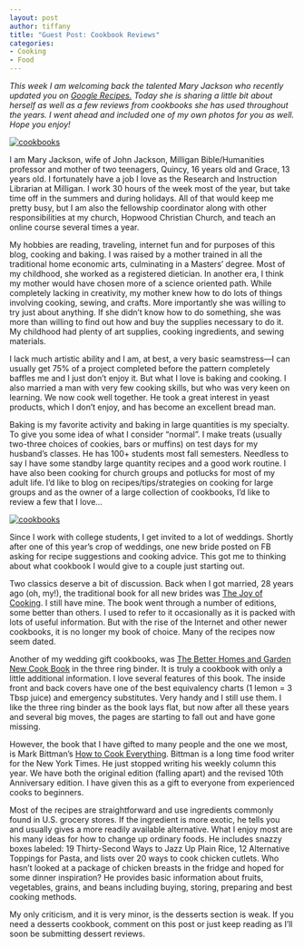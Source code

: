 ```yaml
---
layout: post
author: tiffany
title: "Guest Post: Cookbook Reviews"
categories: 
- Cooking
- Food
---
```


_This week I am welcoming back the talented Mary Jackson who recently updated you on [Google Recipes.](http://www.sweetpeonies.com/2011/06/google-recipes/) Today she is sharing a little bit about herself as well as a few reviews from cookbooks she has used throughout the years. I went ahead and included one of my own photos for you as well. Hope you enjoy!_

[![](jekyll_uploads/2011/08/bedroom-cookbooks-068-575x387.jpg "cookbooks")](http://www.sweetpeonies.com/2011/08/guest-post-cookbook-reviews/bedroom-cookbooks-068/)

I am Mary Jackson, wife of John Jackson, Milligan Bible/Humanities professor and mother of two teenagers, Quincy, 16 years old and Grace, 13 years old. I fortunately have a job I love as the Research and Instruction Librarian at Milligan. I work 30 hours of the week most of the year, but take time off in the summers and during holidays. All of that would keep me pretty busy, but I am also the fellowship coordinator along with other responsibilities at my church, Hopwood Christian Church, and teach an online course several times a year.

My hobbies are reading, traveling, internet fun and for purposes of this blog, cooking and baking. I was raised by a mother trained in all the traditional home economic arts, culminating in a Masters’ degree. Most of my childhood, she worked as a registered dietician. In another era, I think my mother would have chosen more of a science oriented path. While completely lacking in creativity, my mother knew how to do lots of things involving cooking, sewing, and crafts. More importantly she was willing to try just about anything. If she didn’t know how to do something, she was more than willing to find out how and buy the supplies necessary to do it. My childhood had plenty of art supplies, cooking ingredients, and sewing materials.

I lack much artistic ability and I am, at best, a very basic seamstress—I can usually get 75% of a project completed before the pattern completely baffles me and I just don’t enjoy it. But what I love is baking and cooking. I also married a man with very few cooking skills, but who was very keen on learning. We now cook well together. He took a great interest in yeast products, which I don’t enjoy, and has become an excellent bread man.

Baking is my favorite activity and baking in large quantities is my specialty. To give you some idea of what I consider “normal”. I make treats (usually two-three choices of cookies, bars or muffins) on test days for my husband’s classes. He has 100+ students most fall semesters. Needless to say I have some standby large quantity recipes and a good work routine. I have also been cooking for church groups and potlucks for most of my adult life. I’d like to blog on recipes/tips/strategies on cooking for large groups and as the owner of a large collection of cookbooks, I’d like to review a few that I love…

[![](jekyll_uploads/2011/08/bedroom-cookbooks-071-325x334.jpg "cookbooks")](http://www.sweetpeonies.com/2011/08/guest-post-cookbook-reviews/bedroom-cookbooks-071/)

Since I work with college students, I get invited to a lot of weddings. Shortly after one of this year’s crop of weddings, one new bride posted on FB asking for recipe suggestions and cooking advice. This got me to thinking about what cookbook I would give to a couple just starting out.

Two classics deserve a bit of discussion. Back when I got married, 28 years ago (oh, my!), the traditional book for all new brides was [The Joy of Cooking](http://www.thejoykitchen.com/). I still have mine. The book went through a number of editions, some better than others. I used to refer to it occasionally as it is packed with lots of useful information. But with the rise of the Internet and other newer cookbooks, it is no longer my book of choice. Many of the recipes now seem dated.

Another of my wedding gift cookbooks, was [The Better Homes and Garden New Cook Book](http://www.bhg.com/recipes/how-to/cooking-basics/a-little-lore-on-americas-no-1-cookbook/) in the three ring binder. It is truly a cookbook with only a little additional information. I love several features of this book. The inside front and back covers have one of the best equivalency charts (1 lemon = 3 Tbsp juice) and emergency substitutes. Very handy and I still use them. I like the three ring binder as the book lays flat, but now after all these years and several big moves, the pages are starting to fall out and have gone missing.

However, the book that I have gifted to many people and the one we most, is Mark Bittman’s [How to Cook Everything](http://www.howtocookeverything.tv/). Bittman is a long time food writer for the New York Times. He just stopped writing his weekly column this year. We have both the original edition (falling apart) and the revised 10th Anniversary edition. I have given this as a gift to everyone from experienced cooks to beginners.

Most of the recipes are straightforward and use ingredients commonly found in U.S. grocery stores. If the ingredient is more exotic, he tells you and usually gives a more readily available alternative. What I enjoy most are his many ideas for how to change up ordinary foods. He includes snazzy boxes labeled: 19 Thirty-Second Ways to Jazz Up Plain Rice, 12 Alternative Toppings for Pasta, and lists over 20 ways to cook chicken cutlets. Who hasn’t looked at a package of chicken breasts in the fridge and hoped for some dinner inspiration? He provides basic information about fruits, vegetables, grains, and beans including buying, storing, preparing and best cooking methods.

My only criticism, and it is very minor, is the desserts section is weak. If you need a desserts cookbook, comment on this post or just keep reading as I’ll soon be submitting dessert reviews.